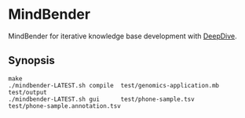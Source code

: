 MindBender
==========

MindBender for iterative knowledge base development with [DeepDive][].

## Synopsis
```
make
./mindbender-LATEST.sh compile  test/genomics-application.mb  test/output
./mindbender-LATEST.sh gui      test/phone-sample.tsv         test/phone-sample.annotation.tsv
```

[DeepDive]: http://deepdive.stanford.edu/
